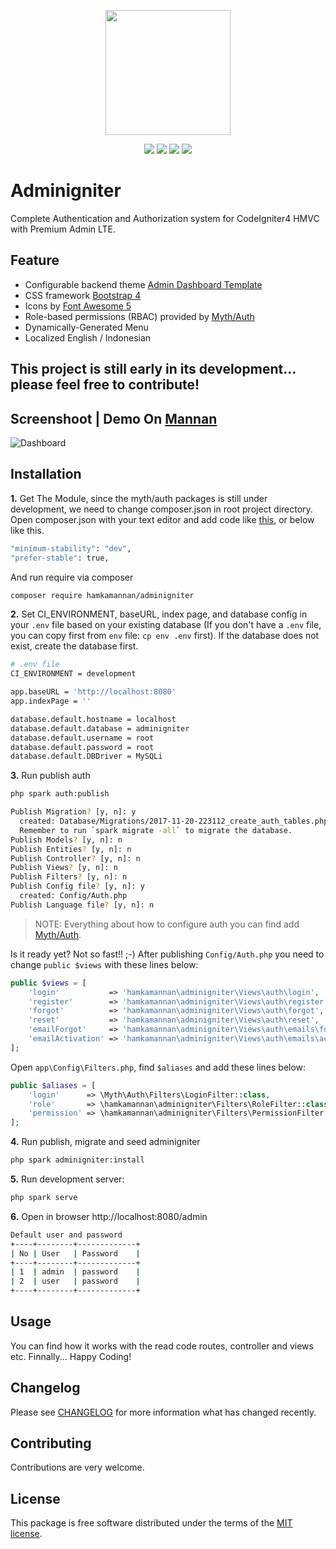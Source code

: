 <p align="center"><img src="https://codeigniter.com/assets/images/codeigniter4logo.png" width="200"></p>

<p align="center">
<a href="https://packagist.org/packages/hamkamannan/adminigniter"><img src="https://poser.pugx.org/hamkamannan/adminigniter/version"></a>
<a href="https://packagist.org/packages/hamkamannan/adminigniter"><img src="https://img.shields.io/badge/Package-hamkamannan%2Fadminigniter-light.svg"></a>
<a href="https://packagist.org/packages/hamkamannan/adminigniter"><img src="https://poser.pugx.org/hamkamannan/adminigniter/downloads"</img></a>
<a href="https://github.com/hamkamannan/adminigniter/blob/master/LICENSE.md"><img src="https://img.shields.io/github/license/hamkamannan/adminigniter"></a>
</p>


Adminigniter
=====================================
Complete Authentication and Authorization system for CodeIgniter4 HMVC with Premium Admin LTE.

Feature
-------
* Configurable backend theme [Admin Dashboard Template](https://dashboardpack.com/)
* CSS framework [Bootstrap 4](https://getbootstrap.com/)
* Icons by [Font Awesome 5](https://fontawesome.com/)
* Role-based permissions (RBAC) provided by [Myth/Auth](https://github.com/lonnieezell/myth-auth)
* Dynamically-Generated Menu
* Localized English / Indonesian

This project is still early in its development... please feel free to contribute!
------------------------------------------------------------
Screenshoot | Demo On [Mannan](https://mannan.id/)
-------------------------------------------------------------------------------
![Dashboard](.github/dashboard.png?raw=true)

Installation
------------

**1.** Get The Module, since the myth/auth packages is still under development, we need to change composer.json in root project directory. Open composer.json with your text editor and add code like [this](https://github.com/hamkamannan/adminigniter/blob/master/composer.json#L29-L30), or below like this.

```bash
"minimum-stability": "dev",
"prefer-stable": true,
```

And run require via composer

```bash
composer require hamkamannan/adminigniter
```

**2.** Set CI_ENVIRONMENT, baseURL, index page, and database config in your `.env` file based on your existing database (If you don't have a `.env` file, you can copy first from `env` file: `cp env .env` first). If the database does not exist, create the database first.

```bash
# .env file
CI_ENVIRONMENT = development

app.baseURL = 'http://localhost:8080'
app.indexPage = ''

database.default.hostname = localhost
database.default.database = adminigniter
database.default.username = root
database.default.password = root
database.default.DBDriver = MySQLi
```
**3.** Run publish auth
```bash
php spark auth:publish

Publish Migration? [y, n]: y
  created: Database/Migrations/2017-11-20-223112_create_auth_tables.php
  Remember to run `spark migrate -all` to migrate the database.
Publish Models? [y, n]: n
Publish Entities? [y, n]: n
Publish Controller? [y, n]: n
Publish Views? [y, n]: n
Publish Filters? [y, n]: n
Publish Config file? [y, n]: y
  created: Config/Auth.php
Publish Language file? [y, n]: n
```

> NOTE: Everything about how to configure auth you can find add [Myth/Auth](https://github.com/lonnieezell/myth-auth).


Is it ready yet? Not so fast!! ;-) After publishing `Config/Auth.php` you need to change
`public $views` with these lines below:
```php
public $views = [
    'login'           => 'hamkamannan\adminigniter\Views\auth\login',
    'register'        => 'hamkamannan\adminigniter\Views\auth\register',
    'forgot'          => 'hamkamannan\adminigniter\Views\auth\forgot',
    'reset'           => 'hamkamannan\adminigniter\Views\auth\reset',
    'emailForgot'     => 'hamkamannan\adminigniter\Views\auth\emails\forgot',
    'emailActivation' => 'hamkamannan\adminigniter\Views\auth\emails\activation',
];
```

Open `app\Config\Filters.php`, find `$aliases` and add these lines below:
```php
public $aliases = [
    'login'      => \Myth\Auth\Filters\LoginFilter::class,
    'role'       => \hamkamannan\adminigniter\Filters\RoleFilter::class,
    'permission' => \hamkamannan\adminigniter\Filters\PermissionFilter::class,
];
```

**4.** Run publish, migrate and seed adminigniter

```bash
php spark adminigniter:install
```

**5.** Run development server:

```bash
php spark serve
```

**6.** Open in browser http://localhost:8080/admin
```bash
Default user and password
+----+--------+-------------+
| No | User   | Password    |
+----+--------+-------------+
| 1  | admin  | password    |
| 2  | user   | password    |
+----+--------+-------------+
```

Usage
-----
You can find how it works with the read code routes, controller and views etc. Finnally... Happy Coding!

Changelog
--------
Please see [CHANGELOG](CHANGELOG.md) for more information what has changed recently.

Contributing
------------
Contributions are very welcome.

License
-------

This package is free software distributed under the terms of the [MIT license](LICENSE.md).

